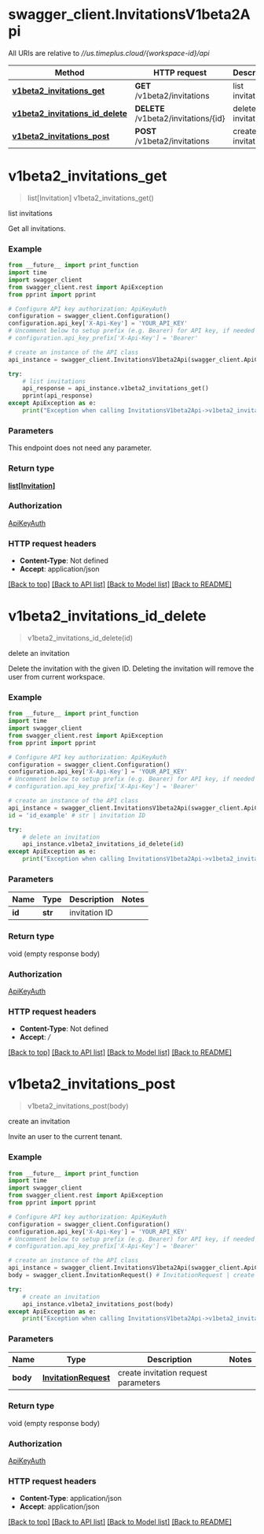 # swagger_client.InvitationsV1beta2Api

All URIs are relative to *//us.timeplus.cloud/{workspace-id}/api*

Method | HTTP request | Description
------------- | ------------- | -------------
[**v1beta2_invitations_get**](InvitationsV1beta2Api.md#v1beta2_invitations_get) | **GET** /v1beta2/invitations | list invitations
[**v1beta2_invitations_id_delete**](InvitationsV1beta2Api.md#v1beta2_invitations_id_delete) | **DELETE** /v1beta2/invitations/{id} | delete an invitation
[**v1beta2_invitations_post**](InvitationsV1beta2Api.md#v1beta2_invitations_post) | **POST** /v1beta2/invitations | create an invitation

# **v1beta2_invitations_get**
> list[Invitation] v1beta2_invitations_get()

list invitations

Get all invitations.

### Example
```python
from __future__ import print_function
import time
import swagger_client
from swagger_client.rest import ApiException
from pprint import pprint

# Configure API key authorization: ApiKeyAuth
configuration = swagger_client.Configuration()
configuration.api_key['X-Api-Key'] = 'YOUR_API_KEY'
# Uncomment below to setup prefix (e.g. Bearer) for API key, if needed
# configuration.api_key_prefix['X-Api-Key'] = 'Bearer'

# create an instance of the API class
api_instance = swagger_client.InvitationsV1beta2Api(swagger_client.ApiClient(configuration))

try:
    # list invitations
    api_response = api_instance.v1beta2_invitations_get()
    pprint(api_response)
except ApiException as e:
    print("Exception when calling InvitationsV1beta2Api->v1beta2_invitations_get: %s\n" % e)
```

### Parameters
This endpoint does not need any parameter.

### Return type

[**list[Invitation]**](Invitation.md)

### Authorization

[ApiKeyAuth](../README.md#ApiKeyAuth)

### HTTP request headers

 - **Content-Type**: Not defined
 - **Accept**: application/json

[[Back to top]](#) [[Back to API list]](../README.md#documentation-for-api-endpoints) [[Back to Model list]](../README.md#documentation-for-models) [[Back to README]](../README.md)

# **v1beta2_invitations_id_delete**
> v1beta2_invitations_id_delete(id)

delete an invitation

Delete the invitation with the given ID. Deleting the invitation will remove the user from current workspace.

### Example
```python
from __future__ import print_function
import time
import swagger_client
from swagger_client.rest import ApiException
from pprint import pprint

# Configure API key authorization: ApiKeyAuth
configuration = swagger_client.Configuration()
configuration.api_key['X-Api-Key'] = 'YOUR_API_KEY'
# Uncomment below to setup prefix (e.g. Bearer) for API key, if needed
# configuration.api_key_prefix['X-Api-Key'] = 'Bearer'

# create an instance of the API class
api_instance = swagger_client.InvitationsV1beta2Api(swagger_client.ApiClient(configuration))
id = 'id_example' # str | invitation ID

try:
    # delete an invitation
    api_instance.v1beta2_invitations_id_delete(id)
except ApiException as e:
    print("Exception when calling InvitationsV1beta2Api->v1beta2_invitations_id_delete: %s\n" % e)
```

### Parameters

Name | Type | Description  | Notes
------------- | ------------- | ------------- | -------------
 **id** | **str**| invitation ID | 

### Return type

void (empty response body)

### Authorization

[ApiKeyAuth](../README.md#ApiKeyAuth)

### HTTP request headers

 - **Content-Type**: Not defined
 - **Accept**: */*

[[Back to top]](#) [[Back to API list]](../README.md#documentation-for-api-endpoints) [[Back to Model list]](../README.md#documentation-for-models) [[Back to README]](../README.md)

# **v1beta2_invitations_post**
> v1beta2_invitations_post(body)

create an invitation

Invite an user to the current tenant.

### Example
```python
from __future__ import print_function
import time
import swagger_client
from swagger_client.rest import ApiException
from pprint import pprint

# Configure API key authorization: ApiKeyAuth
configuration = swagger_client.Configuration()
configuration.api_key['X-Api-Key'] = 'YOUR_API_KEY'
# Uncomment below to setup prefix (e.g. Bearer) for API key, if needed
# configuration.api_key_prefix['X-Api-Key'] = 'Bearer'

# create an instance of the API class
api_instance = swagger_client.InvitationsV1beta2Api(swagger_client.ApiClient(configuration))
body = swagger_client.InvitationRequest() # InvitationRequest | create invitation request parameters

try:
    # create an invitation
    api_instance.v1beta2_invitations_post(body)
except ApiException as e:
    print("Exception when calling InvitationsV1beta2Api->v1beta2_invitations_post: %s\n" % e)
```

### Parameters

Name | Type | Description  | Notes
------------- | ------------- | ------------- | -------------
 **body** | [**InvitationRequest**](InvitationRequest.md)| create invitation request parameters | 

### Return type

void (empty response body)

### Authorization

[ApiKeyAuth](../README.md#ApiKeyAuth)

### HTTP request headers

 - **Content-Type**: application/json
 - **Accept**: application/json

[[Back to top]](#) [[Back to API list]](../README.md#documentation-for-api-endpoints) [[Back to Model list]](../README.md#documentation-for-models) [[Back to README]](../README.md)

